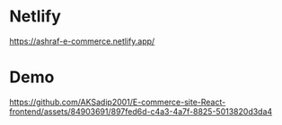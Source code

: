 # Netlify

https://ashraf-e-commerce.netlify.app/

# Demo


https://github.com/AKSadip2001/E-commerce-site-React-frontend/assets/84903691/897fed6d-c4a3-4a7f-8825-5013820d3da4

